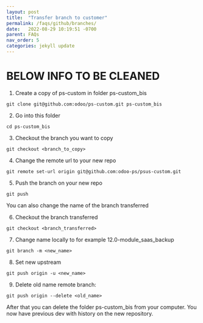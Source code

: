 ```yaml
---
layout: post
title:  "Transfer branch to customer"
permalink: /faqs/github/branches/
date:   2022-08-29 10:19:51 -0700
parent: FAQs
nav_order: 5
categories: jekyll update
---
```



# BELOW INFO TO BE CLEANED
1. Create a copy of ps-custom in folder ps-custom_bis

```
git clone git@github.com:odoo/ps-custom.git ps-custom_bis
```

2. Go into this folder

```
cd ps-custom_bis
```

3. Checkout the branch you want to copy

```
git checkout <branch_to_copy>
```
4. Change the remote url to your new repo

```
git remote set-url origin git@github.com:odoo-ps/psus-custom.git
```
5. Push the branch on your new repo

```
git push
```
You can also change the name of the branch transferred

6. Checkout the branch transferred

```
git checkout <branch_transferred>
```

7. Change name locally to for example 12.0-module_saas_backup

```
git branch -m <new_name>
```

8. Set new upstream

```
git push origin -u <new_name>
```

9. Delete old name remote branch:

```
git push origin --delete <old_name>
```
After that you can delete the folder ps-custom_bis from your computer. You now have previous dev with history on the new repository.
